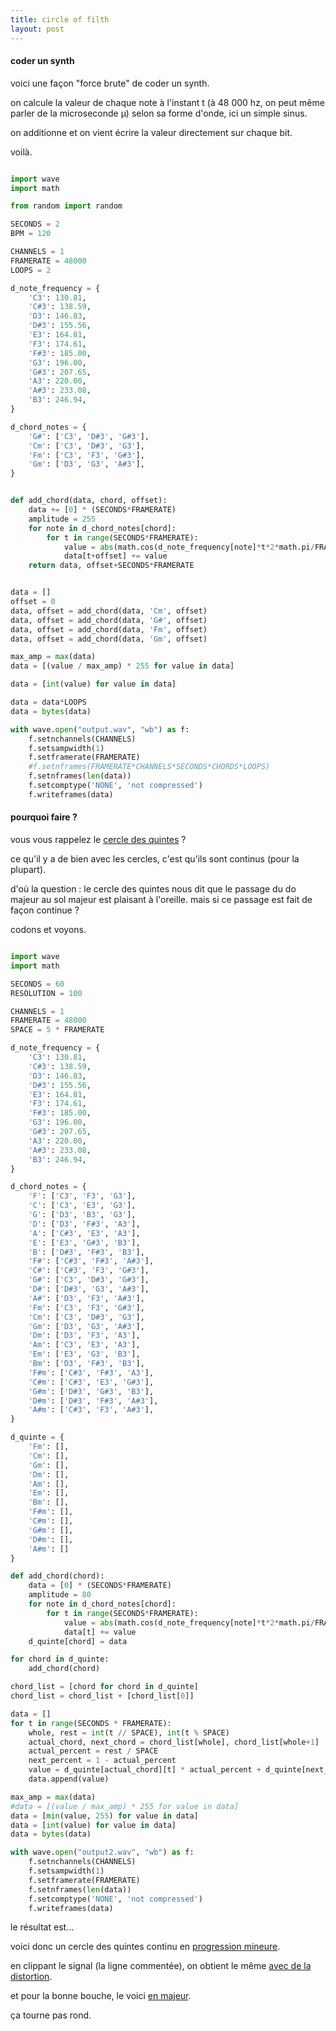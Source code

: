 ```yaml
---
title: circle of filth
layout: post
---
```


#### coder un synth

voici une façon "force brute" de coder un synth.

on calcule la valeur de chaque note à l'instant t (à 48 000 hz, on peut même parler de la microseconde μ) selon sa forme d'onde, ici un simple sinus.

on additionne et on vient écrire la valeur directement sur chaque bit.

voilà.

```python

import wave
import math

from random import random

SECONDS = 2
BPM = 120

CHANNELS = 1
FRAMERATE = 48000
LOOPS = 2

d_note_frequency = {
    'C3': 130.81,
    'C#3': 138.59,
    'D3': 146.83,
    'D#3': 155.56,
    'E3': 164.81,
    'F3': 174.61,
    'F#3': 185.00,
    'G3': 196.00,
    'G#3': 207.65,
    'A3': 220.00,
    'A#3': 233.08,
    'B3': 246.94,
}

d_chord_notes = {
    'G#': ['C3', 'D#3', 'G#3'],
    'Cm': ['C3', 'D#3', 'G3'],
    'Fm': ['C3', 'F3', 'G#3'],
    'Gm': ['D3', 'G3', 'A#3'],
}


def add_chord(data, chord, offset):
    data += [0] * (SECONDS*FRAMERATE)
    amplitude = 255
    for note in d_chord_notes[chord]:
        for t in range(SECONDS*FRAMERATE):
            value = abs(math.cos(d_note_frequency[note]*t*2*math.pi/FRAMERATE)*amplitude)
            data[t+offset] += value
    return data, offset+SECONDS*FRAMERATE


data = []
offset = 0
data, offset = add_chord(data, 'Cm', offset)
data, offset = add_chord(data, 'G#', offset)
data, offset = add_chord(data, 'Fm', offset)
data, offset = add_chord(data, 'Gm', offset)

max_amp = max(data)
data = [(value / max_amp) * 255 for value in data]

data = [int(value) for value in data]

data = data*LOOPS
data = bytes(data)

with wave.open("output.wav", "wb") as f:
    f.setnchannels(CHANNELS)
    f.setsampwidth(1)
    f.setframerate(FRAMERATE)
    #f.setnframes(FRAMERATE*CHANNELS*SECONDS*CHORDS*LOOPS)
    f.setnframes(len(data))
    f.setcomptype('NONE', 'not compressed')
    f.writeframes(data)

```

#### pourquoi faire ?

vous vous rappelez le [cercle des quintes](marie_theory.html) ?

ce qu'il y a de bien avec les cercles, c'est qu'ils sont continus (pour la plupart).

d'où la question : le cercle des quintes nous dit que le passage du do majeur au sol majeur est plaisant à l'oreille. mais si ce passage est fait de façon continue ?

codons et voyons.

```python

import wave
import math

SECONDS = 60
RESOLUTION = 100

CHANNELS = 1
FRAMERATE = 48000
SPACE = 5 * FRAMERATE

d_note_frequency = {
    'C3': 130.81,
    'C#3': 138.59,
    'D3': 146.83,
    'D#3': 155.56,
    'E3': 164.81,
    'F3': 174.61,
    'F#3': 185.00,
    'G3': 196.00,
    'G#3': 207.65,
    'A3': 220.00,
    'A#3': 233.08,
    'B3': 246.94,
}

d_chord_notes = {
    'F': ['C3', 'F3', 'G3'],
    'C': ['C3', 'E3', 'G3'],
    'G': ['D3', 'B3', 'G3'],
    'D': ['D3', 'F#3', 'A3'],
    'A': ['C#3', 'E3', 'A3'],
    'E': ['E3', 'G#3', 'B3'],
    'B': ['D#3', 'F#3', 'B3'],
    'F#': ['C#3', 'F#3', 'A#3'],
    'C#': ['C#3', 'F3', 'G#3'],
    'G#': ['C3', 'D#3', 'G#3'],
    'D#': ['D#3', 'G3', 'A#3'],
    'A#': ['D3', 'F3', 'A#3'],
    'Fm': ['C3', 'F3', 'G#3'],
    'Cm': ['C3', 'D#3', 'G3'],
    'Gm': ['D3', 'G3', 'A#3'],
    'Dm': ['D3', 'F3', 'A3'],
    'Am': ['C3', 'E3', 'A3'],
    'Em': ['E3', 'G3', 'B3'],
    'Bm': ['D3', 'F#3', 'B3'],
    'F#m': ['C#3', 'F#3', 'A3'],
    'C#m': ['C#3', 'E3', 'G#3'],
    'G#m': ['D#3', 'G#3', 'B3'],
    'D#m': ['D#3', 'F#3', 'A#3'],
    'A#m': ['C#3', 'F3', 'A#3'],
}

d_quinte = {
    'Fm': [],
    'Cm': [],
    'Gm': [],
    'Dm': [],
    'Am': [],
    'Em': [],
    'Bm': [],
    'F#m': [],
    'C#m': [],
    'G#m': [],
    'D#m': [],
    'A#m': []
}

def add_chord(chord):
    data = [0] * (SECONDS*FRAMERATE)
    amplitude = 80
    for note in d_chord_notes[chord]:
        for t in range(SECONDS*FRAMERATE):
            value = abs(math.cos(d_note_frequency[note]*t*2*math.pi/FRAMERATE)*amplitude)
            data[t] += value
    d_quinte[chord] = data

for chord in d_quinte:
    add_chord(chord)

chord_list = [chord for chord in d_quinte]
chord_list = chord_list + [chord_list[0]]

data = []
for t in range(SECONDS * FRAMERATE):
    whole, rest = int(t // SPACE), int(t % SPACE)
    actual_chord, next_chord = chord_list[whole], chord_list[whole+1]
    actual_percent = rest / SPACE
    next_percent = 1 - actual_percent
    value = d_quinte[actual_chord][t] * actual_percent + d_quinte[next_chord][t] * next_percent
    data.append(value)

max_amp = max(data)
#data = [(value / max_amp) * 255 for value in data]
data = [min(value, 255) for value in data]
data = [int(value) for value in data]
data = bytes(data)

with wave.open("output2.wav", "wb") as f:
    f.setnchannels(CHANNELS)
    f.setsampwidth(1)
    f.setframerate(FRAMERATE)
    f.setnframes(len(data))
    f.setcomptype('NONE', 'not compressed')
    f.writeframes(data)

```

le résultat est...

voici donc un cercle des quintes continu en
[progression mineure](/wav/output2.wav).

en clippant le signal (la ligne commentée), on obtient le même
[avec de la distortion](/wav/output3.wav).

et pour la bonne bouche,
le voici
[en majeur](/wav/output4.wav).

ça tourne pas rond.
